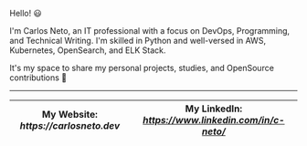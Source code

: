 Hello! 😃

I'm Carlos Neto, an IT professional with a focus on DevOps, Programming, and Technical Writing.  I'm skilled in Python and well-versed in AWS, Kubernetes, OpenSearch, and ELK Stack.

It's my space to share my personal projects, studies, and OpenSource contributions 🚀

---

My Website: _https://carlosneto.dev_  | My LinkedIn: _https://www.linkedin.com/in/c-neto/_
:--:|:--:
